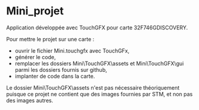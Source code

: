 # Mini_projet

Application développée avec TouchGFX pour carte 32F746GDISCOVERY.

Pour mettre le projet sur une carte : 

- ouvrir le fichier Mini.touchgfx avec TouchGFx,
- générer le code,
- remplacer les dossiers Mini\TouchGFX\assets et Mini\TouchGFX\gui parmi les dossiers fournis sur github,
- implanter de code dans la carte.

Le dossier Mini\TouchGFX\assets n'est pas nécessaire théoriquement puisque ce projet ne contient que des
images fournies par STM, et non pas des images autres.
